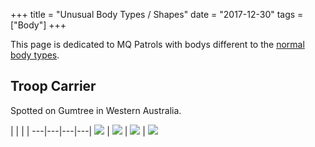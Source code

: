 +++
title = "Unusual Body Types / Shapes"
date = "2017-12-30"
tags = ["Body"]
+++

This page is dedicated to MQ Patrols with bodys different to the [normal body types][Wiki: body-types].

## Troop Carrier

Spotted on Gumtree in Western Australia.

   |   |   |   |
---|---|---|---|
[![][Image: troop-carrier-1]][Image: troop-carrier-1] | [![][Image: troop-carrier-2]][Image: troop-carrier-2] | [![][Image: troop-carrier-3]][Image: troop-carrier-3] | [![][Image: troop-carrier-4]][Image: troop-carrier-4]

[Image: troop-carrier-1]: /wiki/body/unusual-versions/troop-carrier-1.jpg
[Image: troop-carrier-2]: /wiki/body/unusual-versions/troop-carrier-2.jpg
[Image: troop-carrier-3]: /wiki/body/unusual-versions/troop-carrier-3.jpg
[Image: troop-carrier-4]: /wiki/body/unusual-versions/troop-carrier-4.jpg

[Wiki: body-types]: /wiki/body/types
